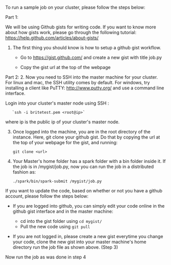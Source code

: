 To run a sample job on your cluster, please follow the steps below:

Part 1:

We will be using Github gists for writing code. If you want to know more about how gists work, please go through the following tutorial: https://help.github.com/articles/about-gists/

1. The first thing you should know is how to setup a github gist workflow.

    * Go to https://gist.github.com/ and create a new gist with title job.py

    * Copy the gist url at the top of the webpage

Part 2:
2. Now you need to SSH into the master machine for your cluster. For linux and mac, the SSH utility comes by default. For windows, try installing a client like PuTTY: http://www.putty.org/ and use a command line interface.

   Login into your cluster's master node using SSH :

       `ssh -i britetest.pem <root@ip>`
  
   where ip is the public ip of your cluster's master node.
  
3. Once logged into the machine, you are in the root directory of the instance. Here, git clone your github gist. Do that by copying the url at the top of your webpage for the gist, and running:

    `git clone <url>`

4. Your Master's home folder has a spark folder with a bin folder inside it. If the job is in /mygist/job.py, now you can run the job in a distributed fashion as:
   
   ```./spark/bin/spark-submit /mygist/job.py```


If you want to update the code, based on whether or not you have a github account, please follow the steps below:
    
  * If you are logged into github, you can simply edit your code online in the github gist interface and in the master machine:
  
       * cd into the gist folder using ```cd mygist/```    
       * Pull the new code using ```git pull```
        
  * If you are not logged in, please create a new gist everytime you change your code, clone the new gist into your master machine's home directory run the job file as shown above. (Step 3)

Now run the job as was done in step 4
